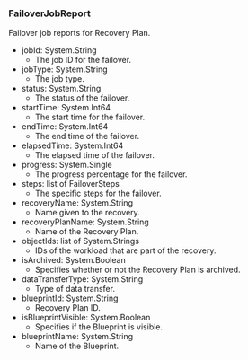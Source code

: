 ### FailoverJobReport
Failover job reports for Recovery Plan.

- jobId: System.String
  - The job ID for the failover.
- jobType: System.String
  - The job type.
- status: System.String
  - The status of the failover.
- startTime: System.Int64
  - The start time for the failover.
- endTime: System.Int64
  - The end time of the failover.
- elapsedTime: System.Int64
  - The elapsed time of the failover.
- progress: System.Single
  - The progress percentage for the failover.
- steps: list of FailoverSteps
  - The specific steps for the failover.
- recoveryName: System.String
  - Name given to the recovery.
- recoveryPlanName: System.String
  - Name of the Recovery Plan.
- objectIds: list of System.Strings
  - IDs of the workload that are part of the recovery.
- isArchived: System.Boolean
  - Specifies whether or not the Recovery Plan is archived.
- dataTransferType: System.String
  - Type of data transfer.
- blueprintId: System.String
  - Recovery Plan ID.
- isBlueprintVisible: System.Boolean
  - Specifies if the Blueprint is visible.
- blueprintName: System.String
  - Name of the Blueprint.
